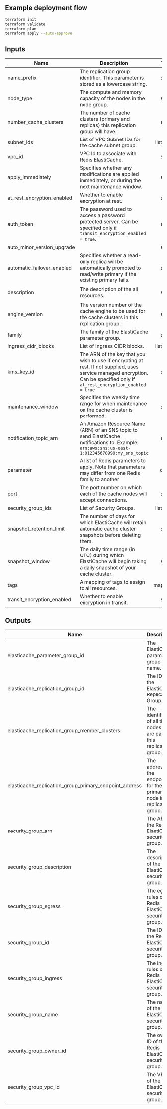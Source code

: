 ## Example deployment flow

```bash
terraform init
terraform validate
terraform plan
terraform apply --auto-approve
```

<!-- BEGINNING OF PRE-COMMIT-TERRAFORM DOCS HOOK -->
## Inputs

| Name | Description | Type | Default | Required |
|------|-------------|:----:|:-----:|:-----:|
| name\_prefix | The replication group identifier. This parameter is stored as a lowercase string. | string | n/a | yes |
| node\_type | The compute and memory capacity of the nodes in the node group. | string | n/a | yes |
| number\_cache\_clusters | The number of cache clusters (primary and replicas) this replication group will have. | string | n/a | yes |
| subnet\_ids | List of VPC Subnet IDs for the cache subnet group. | list(string) | n/a | yes |
| vpc\_id | VPC Id to associate with Redis ElastiCache. | string | n/a | yes |
| apply\_immediately | Specifies whether any modifications are applied immediately, or during the next maintenance window. | string | `"false"` | no |
| at\_rest\_encryption\_enabled | Whether to enable encryption at rest. | string | `"true"` | no |
| auth\_token | The password used to access a password protected server. Can be specified only if `transit_encryption_enabled = true`. | string | `""` | no |
| auto\_minor\_version\_upgrade |  | string | `"true"` | no |
| automatic\_failover\_enabled | Specifies whether a read-only replica will be automatically promoted to read/write primary if the existing primary fails. | string | `"true"` | no |
| description | The description of the all resources. | string | `"Managed by Terraform"` | no |
| engine\_version | The version number of the cache engine to be used for the cache clusters in this replication group. | string | `"5.0.6"` | no |
| family | The family of the ElastiCache parameter group. | string | `"redis5.0"` | no |
| ingress\_cidr\_blocks | List of Ingress CIDR blocks. | list(string) | `[]` | no |
| kms\_key\_id | The ARN of the key that you wish to use if encrypting at rest. If not supplied, uses service managed encryption. Can be specified only if `at_rest_encryption_enabled = true` | string | `""` | no |
| maintenance\_window | Specifies the weekly time range for when maintenance on the cache cluster is performed. | string | `""` | no |
| notification\_topic\_arn | An Amazon Resource Name (ARN) of an SNS topic to send ElastiCache notifications to. Example: `arn:aws:sns:us-east-1:012345678999:my_sns_topic` | string | `""` | no |
| parameter | A list of Redis parameters to apply. Note that parameters may differ from one Redis family to another | object | `[]` | no |
| port | The port number on which each of the cache nodes will accept connections. | string | `"6379"` | no |
| security\_group\_ids | List of Security Groups. | list(string) | `[]` | no |
| snapshot\_retention\_limit | The number of days for which ElastiCache will retain automatic cache cluster snapshots before deleting them. | string | `"30"` | no |
| snapshot\_window | The daily time range (in UTC) during which ElastiCache will begin taking a daily snapshot of your cache cluster. | string | `""` | no |
| tags | A mapping of tags to assign to all resources. | map(string) | `{}` | no |
| transit\_encryption\_enabled | Whether to enable encryption in transit. | string | `"true"` | no |

## Outputs

| Name | Description |
|------|-------------|
| elasticache\_parameter\_group\_id | The ElastiCache parameter group name. |
| elasticache\_replication\_group\_id | The ID of the ElastiCache Replication Group. |
| elasticache\_replication\_group\_member\_clusters | The identifiers of all the nodes that are part of this replication group. |
| elasticache\_replication\_group\_primary\_endpoint\_address | The address of the endpoint for the primary node in the replication group. |
| security\_group\_arn | The ARN of the Redis ElastiCache security group. |
| security\_group\_description | The description of the Redis ElastiCache security group. |
| security\_group\_egress | The egress rules of the Redis ElastiCache security group. |
| security\_group\_id | The ID of the Redis ElastiCache security group. |
| security\_group\_ingress | The ingress rules of the Redis ElastiCache security group. |
| security\_group\_name | The name of the Redis ElastiCache security group. |
| security\_group\_owner\_id | The owner ID of the Redis ElastiCache security group. |
| security\_group\_vpc\_id | The VPC ID of the Redis ElastiCache security group. |

<!-- END OF PRE-COMMIT-TERRAFORM DOCS HOOK -->
